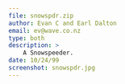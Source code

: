 ```yaml
---
file: snowspdr.zip
author: Evan C and Earl Dalton
email: ev@wave.co.nz
type: both
description: >
    A Snowspeeder.
date: 10/24/99
screenshot: snowspdr.jpg
---
```

